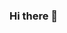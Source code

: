 ### Hi there 👋

<!--
**Kyudong3/Kyudong3** is a ✨ _special_ ✨ repository because its `README.md` (this file) appears on your GitHub profile.

[![Kd GitHub stats](https://github-readme-stats.vercel.app/api?username=Kyudong3)](https://github.com/anuraghazra/github-readme-stats)

- 🔭 I’m currently working on ...
- 🌱 I’m currently learning ...
- 👯 I’m looking to collaborate on ...
- 🤔 I’m looking for help with ...
- 💬 Ask me about ...
- 📫 How to reach me: ...
- 😄 Pronouns: ...
- ⚡ Fun fact: ...
-->
